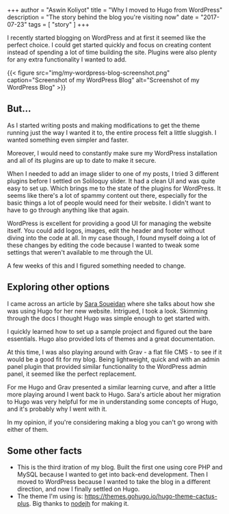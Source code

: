 +++
author = "Aswin Koliyot"
title = "Why I moved to Hugo from WordPress"
description = "The story behind the blog you're visiting now"
date = "2017-07-23"
tags = [
    "story"
]
+++

I recently started blogging on WordPress and at first it seemed like the perfect choice. I could get started quickly and focus on creating content instead of spending a lot of time building the site. Plugins were also plenty for any extra functionality I wanted to add.

{{< figure src="img/my-wordpress-blog-screenshot.png" caption="Screenshot of my WordPress Blog" alt="Screenshot of my WordPress Blog" >}}



## But...
As I started writing posts and making modifications to get the theme running just the way I wanted it to, the entire process felt a little sluggish. I wanted something even simpler and faster.

Moreover, I would need to constantly make sure my WordPress installation and all of its plugins are up to date to make it secure.

When I needed to add an image slider to one of my posts, I tried 3 different plugins before I settled on Soliloquy slider. It had a clean UI and was quite easy to set up. Which brings me to the state of the plugins for WordPress. It seems like there's a lot of spammy content out there, especially for the basic things a lot of people would need for their website. I didn't want to have to go through anything like that again.

WordPress is excellent for providing a good UI for managing the website itself. You could add logos, images, edit the header and footer without diving into the code at all. In my case though, I found myself doing a lot of these changes by editing the code because I wanted to tweak some settings that weren't available to me through the UI.

A few weeks of this and I figured something needed to change.

## Exploring other options
I came across an article by [Sara Soueidan](https://www.sarasoueidan.com/blog/jekyll-ghpages-to-hugo-netlify/) where she talks about how she was using Hugo for her new website. Intrigued, I took a look. Skimming through the docs I thought Hugo was simple enough to get started with. 

I quickly learned how to set up a sample project and figured out the bare essentials. Hugo also provided lots of themes and a great documentation. 

At this time, I was also playing around with Grav - a flat file CMS - to see if it would be a good fit for my blog. Being lightweight, quick and with an admin panel plugin that provided similar functionality to the WordPress admin panel, it seemed like the perfect replacement. 

For me Hugo and Grav presented a similar learning curve, and after a little more playing around I went back to Hugo.
Sara's article about her migration to Hugo was very helpful for me in understanding some concepts of Hugo, and it's probably why I went with it. 

In my opinion, if you're considering making a blog you can't go wrong with either of them.

## Some other facts
* This is the third itration of my blog. Built the first one using core PHP and MySQL because I wanted to get into back-end development. Then I moved to WordPress because I wanted to take the blog in a different direction, and now I finally settled on Hugo.
* The theme I'm using is: https://themes.gohugo.io/hugo-theme-cactus-plus. Big thanks to [nodejh](https://github.com/nodejh) for making it.

